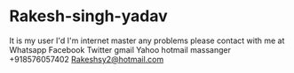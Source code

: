 # Rakesh-singh-yadav
It is my user I'd I'm internet master any problems please contact with me at Whatsapp Facebook Twitter gmail Yahoo hotmail massanger +918576057402 Rakeshsy2@hotmail.com
